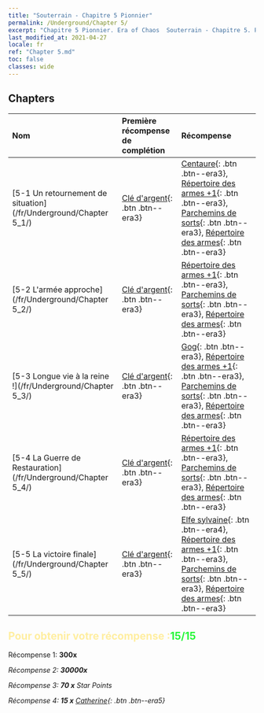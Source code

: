 ```yaml
---
title: "Souterrain - Chapitre 5 Pionnier"
permalink: /Underground/Chapter 5/
excerpt: "Chapitre 5 Pionnier. Era of Chaos  Souterrain - Chapitre 5. Pionnier"
last_modified_at: 2021-04-27
locale: fr
ref: "Chapter 5.md"
toc: false
classes: wide
---
```


## Chapters

  | Nom |  Première récompense de complétion | Récompense |
  |:------------|:------------|:------------| 
  | [5-1 Un retournement de situation](/fr/Underground/Chapter 5_1/) | [Clé d'argent](/ItemsFR/con_693/){: .btn .btn--era3} | [Centaure](/ItemsFR/unt_199/){: .btn .btn--era3}, [Répertoire des armes +1](/ItemsFR/mat_25/){: .btn .btn--era3}, [Parchemins de sorts](/ItemsFR/con_694/){: .btn .btn--era3}, [Répertoire des armes](/ItemsFR/mat_18/){: .btn .btn--era3} |
  | [5-2 L'armée approche](/fr/Underground/Chapter 5_2/) | [Clé d'argent](/ItemsFR/con_693/){: .btn .btn--era3} | [Répertoire des armes +1](/ItemsFR/mat_25/){: .btn .btn--era3}, [Parchemins de sorts](/ItemsFR/con_694/){: .btn .btn--era3}, [Répertoire des armes](/ItemsFR/mat_18/){: .btn .btn--era3} |
  | [5-3 Longue vie à la reine !](/fr/Underground/Chapter 5_3/) | [Clé d'argent](/ItemsFR/con_693/){: .btn .btn--era3} | [Gog](/ItemsFR/unt_227/){: .btn .btn--era3}, [Répertoire des armes +1](/ItemsFR/mat_25/){: .btn .btn--era3}, [Parchemins de sorts](/ItemsFR/con_694/){: .btn .btn--era3}, [Répertoire des armes](/ItemsFR/mat_18/){: .btn .btn--era3} |
  | [5-4 La Guerre de Restauration](/fr/Underground/Chapter 5_4/) | [Clé d'argent](/ItemsFR/con_693/){: .btn .btn--era3} | [Répertoire des armes +1](/ItemsFR/mat_25/){: .btn .btn--era3}, [Parchemins de sorts](/ItemsFR/con_694/){: .btn .btn--era3}, [Répertoire des armes](/ItemsFR/mat_18/){: .btn .btn--era3} |
  | [5-5 La victoire finale](/fr/Underground/Chapter 5_5/) | [Clé d'argent](/ItemsFR/con_693/){: .btn .btn--era3} | [Elfe sylvaine](/ItemsFR/unt_201/){: .btn .btn--era4}, [Répertoire des armes +1](/ItemsFR/mat_25/){: .btn .btn--era3}, [Parchemins de sorts](/ItemsFR/con_694/){: .btn .btn--era3}, [Répertoire des armes](/ItemsFR/mat_18/){: .btn .btn--era3} |


## <span style="color: #ffeea0">Pour obtenir votre récompense :</span><span style="color: #27f73a">15/15</span>

 Récompense 1:  **300x** <i class="fas fa-gem"/>

 Récompense 2:  **30000x** <i class="fas fa-coins"/>

 Récompense 3: **70 x** Star Points

 Récompense 4: **15 x** [Catherine](/ItemsFR/her_361/){: .btn .btn--era5}

